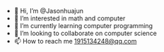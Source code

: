 - 👋 Hi, I’m @Jasonhuajun
- 👀 I’m interested in math and computer
- 🌱 I’m currently learning computer programming
- 💞️ I’m looking to collaborate on computer science
- 📫 How to reach me 1915134248@qq.com

<!---
Jasonhuajun/Jasonhuajun is a ✨ special ✨ repository because its `README.md` (this file) appears on your GitHub profile.
You can click the Preview link to take a look at your changes.
--->
